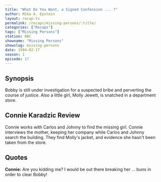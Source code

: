 ```yaml
---
title: "What Do You Want, a Signed Confession ... ?"
author: Mika A. Epstein
layout: recap-tv
permalink: /recaps/missing-persons/:title/
categories: ["Recaps"]
tags: ["Missing Persons"]
station: ABC
showname: "Missing Persons"
showslug: missing-persons
date: 1994-02-17
season: 1
episode: 17
---
```

  
## Synopsis

Bobby is still under investigation for a suspected bribe and perverting the course of justice. Also a little girl, Molly Jewett, is snatched in a department store.

## Connie Karadzic Review

Connie works with Carlos and Johnny to find the missing girl. Connie interviews the mother, keeping her company while Carlos and Johnny search the building. They find Molly's jacket, and evidence she hasn't been taken from the store.

## Quotes

**Connie:** Are you kidding me? I would be out there breaking her ... buns in order to clear Bobby!
